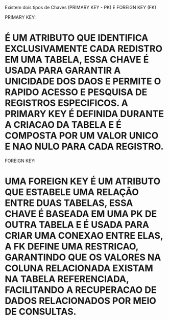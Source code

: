 Existem dois tipos de Chaves (PRIMARY KEY - PK) E FOREIGN KEY (FK)

PRIMARY KEY:

# É UM ATRIBUTO QUE IDENTIFICA EXCLUSIVAMENTE CADA REDISTRO EM UMA TABELA, ESSA CHAVE É USADA PARA GARANTIR A UNICIDADE DOS DAOS E PERMITE O RAPIDO ACESSO E PESQUISA DE REGISTROS ESPECIFICOS. A PRIMARY KEY É DEFINIDA DURANTE A CRIACAO DA TABELA E É COMPOSTA POR UM VALOR UNICO E NAO NULO PARA CADA REGISTRO.



FOREIGN KEY:

# UMA FOREIGN KEY É UM ATRIBUTO QUE ESTABELE UMA RELAÇÃO ENTRE DUAS TABELAS, ESSA CHAVE É BASEADA EM UMA PK DE OUTRA TABELA E É USADA PARA CRIAR UMA CONEXAO ENTRE ELAS, A FK DEFINE UMA RESTRICAO, GARANTINDO QUE OS VALORES NA COLUNA RELACIONADA EXISTAM NA TABELA REFERENCIADA, FACILITANDO A RECUPERACAO DE DADOS RELACIONADOS POR MEIO DE CONSULTAS.